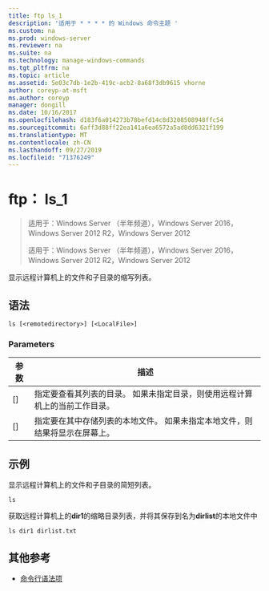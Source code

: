 ```yaml
---
title: ftp ls_1
description: '适用于 * * * * 的 Windows 命令主题 '
ms.custom: na
ms.prod: windows-server
ms.reviewer: na
ms.suite: na
ms.technology: manage-windows-commands
ms.tgt_pltfrm: na
ms.topic: article
ms.assetid: 5e03c7db-1e2b-419c-acb2-8a68f3db9615 vhorne
author: coreyp-at-msft
ms.author: coreyp
manager: dongill
ms.date: 10/16/2017
ms.openlocfilehash: d183f6a014273b78befd14c8d3208508948ffc54
ms.sourcegitcommit: 6aff3d88ff22ea141a6ea6572a5ad8dd6321f199
ms.translationtype: MT
ms.contentlocale: zh-CN
ms.lasthandoff: 09/27/2019
ms.locfileid: "71376249"
---
```

# <a name="ftp-ls_1"></a>ftp： ls_1

> 适用于：Windows Server （半年频道），Windows Server 2016，Windows Server 2012 R2，Windows Server 2012
> 
> 
> 适用于：Windows Server （半年频道），Windows Server 2016，Windows Server 2012 R2，Windows Server 2012

显示远程计算机上的文件和子目录的缩写列表。   
## <a name="syntax"></a>语法  
```  
ls [<remotedirectory>] [<LocalFile>]  
```  
### <a name="parameters"></a>Parameters  

|      参数      |                                                                       描述                                                                        |
|---------------------|----------------------------------------------------------------------------------------------------------------------------------------------------------|
| [<remotedirectory>] | 指定要查看其列表的目录。 如果未指定目录，则使用远程计算机上的当前工作目录。 |
|    [<LocalFile>]    |               指定要在其中存储列表的本地文件。 如果未指定本地文件，则结果将显示在屏幕上。               |

## <a name="BKMK_Examples"></a>示例  
显示远程计算机上的文件和子目录的简短列表。  
```  
ls  
```  
获取远程计算机上的**dir1**的缩略目录列表，并将其保存到名为**dirlist**的本地文件中  
```  
ls dir1 dirlist.txt   
```  
## <a name="additional-references"></a>其他参考  
-   [命令行语法项](command-line-syntax-key.md)  
